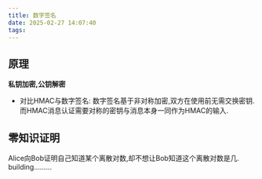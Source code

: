 ```yaml
---
title: 数字签名
date: 2025-02-27 14:07:40
tags:
---
```

## 原理
**私钥加密,公钥解密**
* 对比HMAC与数字签名:
  数字签名基于非对称加密,双方在使用前无需交换密钥.而HMAC消息认证需要对称的密钥与消息本身一同作为HMAC的输入.
## 零知识证明
Alice向Bob证明自己知道某个离散对数,却不想让Bob知道这个离散对数是几.
building.........
